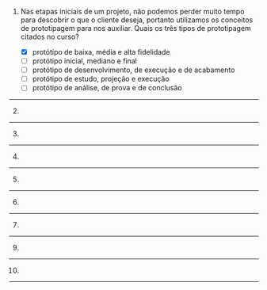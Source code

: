 1. Nas etapas iniciais de um projeto, não podemos perder muito tempo para descobrir o que o cliente deseja, portanto utilizamos os conceitos de prototipagem para nos auxiliar. Quais os três tipos de prototipagem citados no curso?

	- [x] protótipo de baixa, média e alta fidelidade
	- [ ] protótipo inicial, mediano e final
	- [ ] protótipo de desenvolvimento, de execução e de acabamento
	- [ ] protótipo de estudo, projeção e execução
	- [ ] protótipo de análise, de prova e de conclusão

***

2. 

***

3.

***

4.

***

5.

***

6.

***

7.

***

9.

***

10.

***